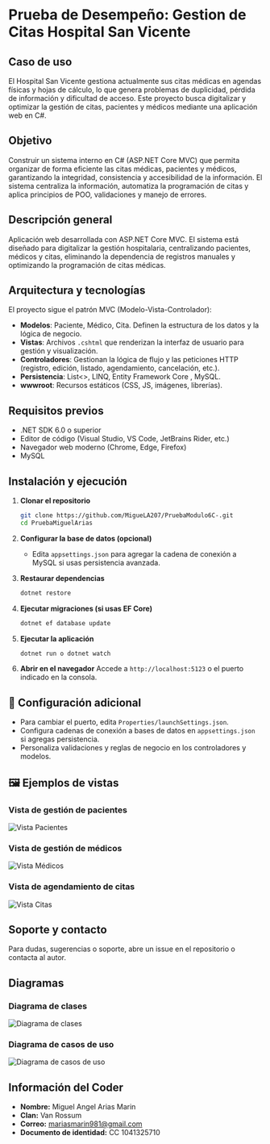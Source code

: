 

# Prueba de Desempeño: Gestion de Citas Hospital San Vicente

## Caso de uso
El Hospital San Vicente gestiona actualmente sus citas médicas en agendas físicas y hojas de cálculo, lo que genera problemas de duplicidad, pérdida de información y dificultad de acceso. Este proyecto busca digitalizar y optimizar la gestión de citas, pacientes y médicos mediante una aplicación web en C#.

## Objetivo
Construir un sistema interno en C# (ASP.NET Core MVC) que permita organizar de forma eficiente las citas médicas, pacientes y médicos, garantizando la integridad, consistencia y accesibilidad de la información. El sistema centraliza la información, automatiza la programación de citas y aplica principios de POO, validaciones y manejo de errores.


## Descripción general
Aplicación web desarrollada con ASP.NET Core MVC. El sistema está diseñado para digitalizar la gestión hospitalaria, centralizando pacientes, médicos y citas, eliminando la dependencia de registros manuales y optimizando la programación de citas médicas.



## Arquitectura y tecnologías
El proyecto sigue el patrón MVC (Modelo-Vista-Controlador):
- **Modelos**: Paciente, Médico, Cita. Definen la estructura de los datos y la lógica de negocio.
- **Vistas**: Archivos `.cshtml` que renderizan la interfaz de usuario para gestión y visualización.
- **Controladores**: Gestionan la lógica de flujo y las peticiones HTTP (registro, edición, listado, agendamiento, cancelación, etc.).
- **Persistencia**: List<>, LINQ, Entity Framework Core , MySQL.
- **wwwroot**: Recursos estáticos (CSS, JS, imágenes, librerías).


## Requisitos previos
- .NET SDK 6.0 o superior 
- Editor de código (Visual Studio, VS Code, JetBrains Rider, etc.)
- Navegador web moderno (Chrome, Edge, Firefox)
- MySQL


## Instalación y ejecución

1. **Clonar el repositorio**
	```bash
	git clone https://github.com/MigueLA207/PruebaModulo6C-.git
	cd PruebaMiguelArias
	```

2. **Configurar la base de datos (opcional)**
	- Edita `appsettings.json` para agregar la cadena de conexión a MySQL si usas persistencia avanzada.

3. **Restaurar dependencias**
	```bash
	dotnet restore
	```

4. **Ejecutar migraciones (si usas EF Core)**
	```bash
	dotnet ef database update
	```

5. **Ejecutar la aplicación**
	```bash
	dotnet run o dotnet watch 
	```

6. **Abrir en el navegador**
	Accede a `http://localhost:5123` o el puerto indicado en la consola.


## 📝 Configuración adicional
- Para cambiar el puerto, edita `Properties/launchSettings.json`.
- Configura cadenas de conexión a bases de datos en `appsettings.json` si agregas persistencia.
- Personaliza validaciones y reglas de negocio en los controladores y modelos.


## 🖼️ Ejemplos de vistas


### Vista de gestión de pacientes
![Vista Pacientes](./docs/captura_pacientes.png)

### Vista de gestión de médicos
![Vista Médicos](./docs/captura_doctores.png)

### Vista de agendamiento de citas
![Vista Citas](./docs/captura_citas.png)



## Soporte y contacto
Para dudas, sugerencias o soporte, abre un issue en el repositorio o contacta al autor.

## Diagramas

### Diagrama de clases
![Diagrama de clases](./docs/diagrama_clases.png)

### Diagrama de casos de uso
![Diagrama de casos de uso](./docs/diagrama_cUso.png)


## Información del Coder
- **Nombre:** Miguel Angel Arias Marin
- **Clan:** Van Rossum
- **Correo:** mariasmarin981@gmail.com
- **Documento de identidad:** CC 1041325710
